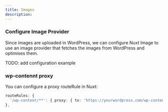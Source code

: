 ```yaml
---
title: Images
description: 
---
```


### Configure Image Provider

Since images are uploaded in WordPress, we can configure Nuxt Image to use an image provider that fetches the images from WordPress and optimises them.

TODO: add configuration example

### wp-contennt proxy

You can configure a proxy routeRule in Nuxt:

```ts
routeRules: {
  '/wp-content/**': { proxy: { to: 'https://yourwordpress.com/wp-content/**' } }
},
```
